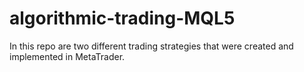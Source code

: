 # algorithmic-trading-MQL5


In this repo are two different trading strategies that were created and implemented in MetaTrader. 
